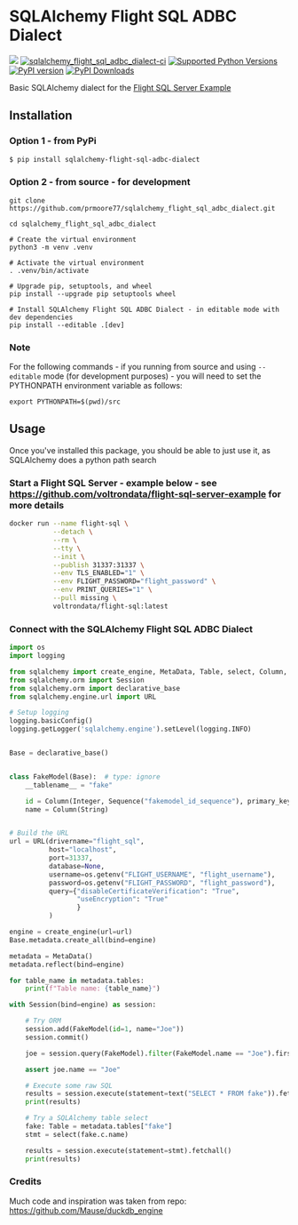 # SQLAlchemy Flight SQL ADBC Dialect 

[<img src="https://img.shields.io/badge/GitHub-prmoore77%2Fsqlalchemy_flight_sql_adbc_dialect-blue.svg?logo=Github">](https://github.com/prmoore77/sqlalchemy_flight_sql_adbc_dialect)
[![sqlalchemy_flight_sql_adbc_dialect-ci](https://github.com/prmoore77/sqlalchemy_flight_sql_adbc_dialect/actions/workflows/ci.yml/badge.svg)](https://github.com/prmoore77/sqlalchemy_flight_sql_adbc_dialect/actions/workflows/ci.yml)
[![Supported Python Versions](https://img.shields.io/pypi/pyversions/sqlalchemy-flight-sql-adbc-dialect)](https://pypi.org/project/sqlalchemy-flight-sql-adbc-dialect/)
[![PyPI version](https://badge.fury.io/py/sqlalchemy_flight_sql_adbc_dialect.svg)](https://badge.fury.io/py/sqlalchemy_flight_sql_adbc_dialect)
[![PyPI Downloads](https://img.shields.io/pypi/dm/sqlalchemy-flight-sql-adbc-dialect.svg)](https://pypi.org/project/sqlalchemy_flight_sql_adbc_dialect/)

Basic SQLAlchemy dialect for the [Flight SQL Server Example](https://github.com/voltrondata/flight-sql-server-example)

## Installation

### Option 1 - from PyPi
```sh
$ pip install sqlalchemy-flight-sql-adbc-dialect
```

### Option 2 - from source - for development
```shell
git clone https://github.com/prmoore77/sqlalchemy_flight_sql_adbc_dialect.git

cd sqlalchemy_flight_sql_adbc_dialect

# Create the virtual environment
python3 -m venv .venv

# Activate the virtual environment
. .venv/bin/activate

# Upgrade pip, setuptools, and wheel
pip install --upgrade pip setuptools wheel

# Install SQLAlchemy Flight SQL ADBC Dialect - in editable mode with dev dependencies
pip install --editable .[dev]
```

### Note
For the following commands - if you running from source and using `--editable` mode (for development purposes) - you will need to set the PYTHONPATH environment variable as follows:
```shell
export PYTHONPATH=$(pwd)/src
```

## Usage

Once you've installed this package, you should be able to just use it, as SQLAlchemy does a python path search

### Start a Flight SQL Server - example below - see https://github.com/voltrondata/flight-sql-server-example for more details
```bash
docker run --name flight-sql \
           --detach \
           --rm \
           --tty \
           --init \
           --publish 31337:31337 \
           --env TLS_ENABLED="1" \
           --env FLIGHT_PASSWORD="flight_password" \
           --env PRINT_QUERIES="1" \
           --pull missing \
           voltrondata/flight-sql:latest
```

### Connect with the SQLAlchemy Flight SQL ADBC Dialect
```python
import os
import logging

from sqlalchemy import create_engine, MetaData, Table, select, Column, text, Integer, String, Sequence
from sqlalchemy.orm import Session
from sqlalchemy.orm import declarative_base
from sqlalchemy.engine.url import URL

# Setup logging
logging.basicConfig()
logging.getLogger('sqlalchemy.engine').setLevel(logging.INFO)


Base = declarative_base()


class FakeModel(Base):  # type: ignore
    __tablename__ = "fake"

    id = Column(Integer, Sequence("fakemodel_id_sequence"), primary_key=True)
    name = Column(String)


# Build the URL
url = URL(drivername="flight_sql",
          host="localhost",
          port=31337,
          database=None,
          username=os.getenv("FLIGHT_USERNAME", "flight_username"),
          password=os.getenv("FLIGHT_PASSWORD", "flight_password"),
          query={"disableCertificateVerification": "True",
                 "useEncryption": "True"
                 }
          )

engine = create_engine(url=url)
Base.metadata.create_all(bind=engine)

metadata = MetaData()
metadata.reflect(bind=engine)

for table_name in metadata.tables:
    print(f"Table name: {table_name}")

with Session(bind=engine) as session:

    # Try ORM
    session.add(FakeModel(id=1, name="Joe"))
    session.commit()

    joe = session.query(FakeModel).filter(FakeModel.name == "Joe").first()

    assert joe.name == "Joe"

    # Execute some raw SQL
    results = session.execute(statement=text("SELECT * FROM fake")).fetchall()
    print(results)

    # Try a SQLAlchemy table select
    fake: Table = metadata.tables["fake"]
    stmt = select(fake.c.name)

    results = session.execute(statement=stmt).fetchall()
    print(results)
```

### Credits
Much code and inspiration was taken from repo: https://github.com/Mause/duckdb_engine
